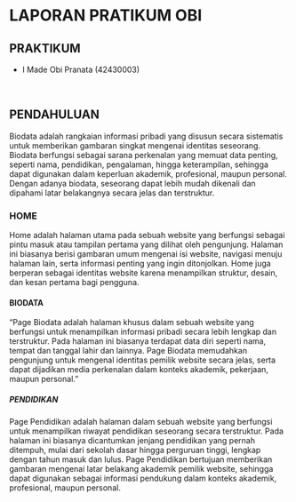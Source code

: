 <h1>LAPORAN PRATIKUM OBI<br>

<h2>PRAKTIKUM </h2>
<ul>
  <li>I Made Obi Pranata (42430003)</li>
</ul>
<br>

<h2>PENDAHULUAN</h2>
<P>Biodata adalah rangkaian informasi pribadi yang disusun secara sistematis untuk memberikan gambaran singkat mengenai identitas seseorang. Biodata berfungsi sebagai sarana perkenalan yang memuat data penting, seperti nama, pendidikan, pengalaman, hingga keterampilan, sehingga dapat digunakan dalam keperluan akademik, profesional, maupun personal. Dengan adanya biodata, seseorang dapat lebih mudah dikenali dan dipahami latar belakangnya secara jelas dan terstruktur.</P>

<h3>HOME</h3>
<P>Home adalah halaman utama pada sebuah website yang berfungsi sebagai pintu masuk atau tampilan pertama yang dilihat oleh pengunjung. Halaman ini biasanya berisi gambaran umum mengenai isi website, navigasi menuju halaman lain, serta informasi penting yang ingin ditonjolkan. Home juga berperan sebagai identitas website karena menampilkan struktur, desain, dan kesan pertama bagi pengguna.</P>

<H4>BIODATA</H4>
<p>“Page Biodata adalah halaman khusus dalam sebuah website yang berfungsi untuk menampilkan informasi pribadi secara lebih lengkap dan terstruktur. Pada halaman ini biasanya terdapat data diri seperti nama, tempat dan tanggal lahir dan lainnya. Page Biodata memudahkan pengunjung untuk mengenal identitas pemilik website secara jelas, serta dapat dijadikan media perkenalan dalam konteks akademik, pekerjaan, maupun personal.”</p>

<h5>PENDIDIKAN</h5>
<P>Page Pendidikan adalah halaman dalam sebuah website yang berfungsi untuk menampilkan riwayat pendidikan seseorang secara terstruktur. Pada halaman ini biasanya dicantumkan jenjang pendidikan yang pernah ditempuh, mulai dari sekolah dasar hingga perguruan tinggi, lengkap dengan tahun masuk dan lulus. Page Pendidikan bertujuan memberikan gambaran mengenai latar belakang akademik pemilik website, sehingga dapat digunakan sebagai informasi pendukung dalam konteks akademik, profesional, maupun personal.</P>
